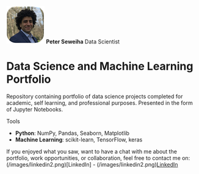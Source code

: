 
[![Profile](/images/profile4.png)](https://peter-seweiha.github.io/) **Peter Seweiha**
Data Scientist


# Data Science and Machine Learning Portfolio
Repository containing portfolio of data science projects completed for academic, self learning, and professional purposes. Presented in the form of Jupyter Notebooks.

Tools
  - **Python**: NumPy, Pandas, Seaborn, Matplotlib
  - **Machine Learning**: scikit-learn, TensorFlow, keras







  If you enjoyed what you saw, want to have a chat with me about the portfolio, work opportunities, or collaboration, feel free to contact me on:
  (/images/linkedin2.png)[LinkedIn]
    - (/images/linkedin2.png)[LinkedIn](https://www.linkedin.com/in/pseweiha/)
